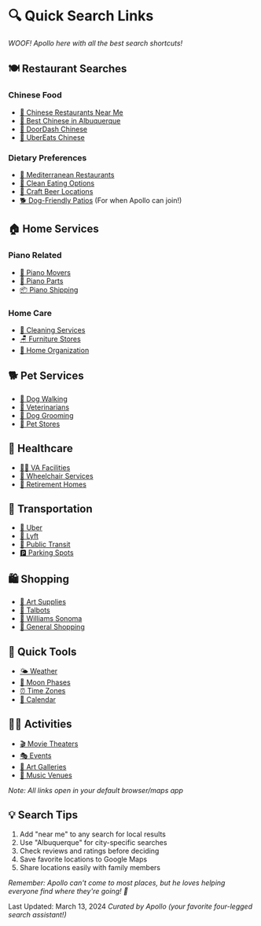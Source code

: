 # 🔍 Quick Search Links
*WOOF! Apollo here with all the best search shortcuts!*

## 🍽️ Restaurant Searches
### Chinese Food
- [🥡 Chinese Restaurants Near Me](https://www.google.com/maps/search/chinese+restaurants+near+me)
- [🍜 Best Chinese in Albuquerque](https://www.google.com/search?q=best+chinese+restaurant+albuquerque)
- [📱 DoorDash Chinese](https://www.doordash.com/cuisine/chinese/)
- [🚗 UberEats Chinese](https://www.ubereats.com/cuisine/chinese)

### Dietary Preferences
- [🥗 Mediterranean Restaurants](https://www.google.com/maps/search/mediterranean+restaurants+near+me)
- [🥬 Clean Eating Options](https://www.google.com/search?q=clean+eating+restaurants+albuquerque)
- [🍺 Craft Beer Locations](https://www.google.com/maps/search/craft+beer+albuquerque)
- [🐕 Dog-Friendly Patios](https://www.google.com/search?q=dog+friendly+restaurants+albuquerque) (For when Apollo can join!)

## 🏠 Home Services
### Piano Related
- [🎹 Piano Movers](https://www.google.com/search?q=piano+movers+albuquerque)
- [🔧 Piano Parts](https://www.google.com/search?q=piano+parts+suppliers+albuquerque)
- [📦 Piano Shipping](https://www.google.com/search?q=piano+shipping+services+albuquerque)

### Home Care
- [🧹 Cleaning Services](https://www.google.com/search?q=house+cleaning+services+albuquerque)
- [🪑 Furniture Stores](https://www.google.com/maps/search/furniture+stores+near+me)
- [🏡 Home Organization](https://www.google.com/search?q=home+organization+solutions+albuquerque)

## 🐕 Pet Services
- [🦮 Dog Walking](https://www.google.com/search?q=dog+walkers+albuquerque)
- [🏥 Veterinarians](https://www.google.com/maps/search/veterinarians+near+me)
- [🛁 Dog Grooming](https://www.google.com/search?q=dog+grooming+albuquerque)
- [🦴 Pet Stores](https://www.google.com/maps/search/pet+stores+near+me)

## 🏥 Healthcare
- [👨‍⚕️ VA Facilities](https://www.google.com/maps/search/va+facilities+near+me)
- [🦽 Wheelchair Services](https://www.google.com/search?q=wheelchair+services+albuquerque)
- [🏡 Retirement Homes](https://www.google.com/search?q=retirement+homes+albuquerque)

## 🚗 Transportation
- [🚕 Uber](https://m.uber.com/)
- [🚖 Lyft](https://www.lyft.com/)
- [🚌 Public Transit](https://www.google.com/maps/dir/?travelmode=transit)
- [🅿️ Parking Spots](https://www.google.com/maps/search/parking+near+me)

## 🛍️ Shopping
- [🎨 Art Supplies](https://www.google.com/maps/search/art+supplies+near+me)
- [👕 Talbots](https://www.google.com/maps/search/talbots+near+me)
- [🍳 Williams Sonoma](https://www.google.com/maps/search/williams+sonoma+near+me)
- [🏪 General Shopping](https://www.google.com/maps/search/shopping+centers+near+me)

## 📱 Quick Tools
- [🌤️ Weather](https://www.google.com/search?q=weather+albuquerque)
- [🌙 Moon Phases](https://www.google.com/search?q=moon+phase+today)
- [⏰ Time Zones](https://www.google.com/search?q=time+zones)
- [📅 Calendar](https://calendar.google.com)

## 🏃‍♂️ Activities
- [🎬 Movie Theaters](https://www.google.com/maps/search/movie+theaters+near+me)
- [🎭 Events](https://www.google.com/search?q=events+albuquerque)
- [🎨 Art Galleries](https://www.google.com/maps/search/art+galleries+near+me)
- [🎵 Music Venues](https://www.google.com/maps/search/music+venues+near+me)

*Note: All links open in your default browser/maps app*

## 💡 Search Tips
1. Add "near me" to any search for local results
2. Use "Albuquerque" for city-specific searches
3. Check reviews and ratings before deciding
4. Save favorite locations to Google Maps
5. Share locations easily with family members

*Remember: Apollo can't come to most places, but he loves helping everyone find where they're going! 🐾*

Last Updated: March 13, 2024
*Curated by Apollo (your favorite four-legged search assistant!)* 